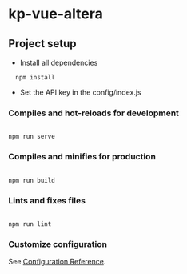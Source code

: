 # kp-vue-altera

## Project setup

- Install all dependencies

```
  npm install
```

- Set the API key in the config/index.js

### Compiles and hot-reloads for development

```

npm run serve

```

### Compiles and minifies for production

```

npm run build

```

### Lints and fixes files

```

npm run lint

```

### Customize configuration

See [Configuration Reference](https://cli.vuejs.org/config/).

```

```
